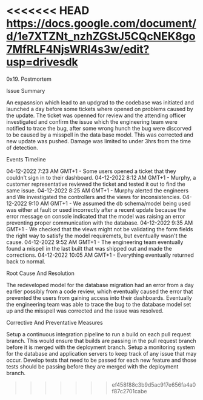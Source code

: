 <<<<<<< HEAD
https://docs.google.com/document/d/1e7XTZNt_nzhZGStJ5CQcNEK8go7MfRLF4NjsWRI4s3w/edit?usp=drivesdk
=======
0x19. Postmortem


Issue Summary

An expasnsion which lead to an updgrad to the codebase was initiated and launched a day before some tickets where opened on problems caused by the update. The ticket was openned for review and the attending officer investigated and confirm the issue which the engineering team were notified to trace the bug, after some wrong hunch the bug were discorved to be caused by a misspell in the data base model. This was corrected and new update was pushed. Damage was limited to under 3hrs from the time of detection.


Events Timeline

04-12-2022 7:23 AM GMT+1 - Some users opened a ticket that they couldn't sign in to their dashboard.
04-12-2022 8:12 AM GMT+1 - Murphy, a customer representative reviewed the ticket and tested it out to find the same issue.
04-12-2022 8:25 AM GMT+1 - Murphy alerted the engineers and We investigated the controllers and the views for inconsistencies.
04-12-2022 9:10 AM GMT+1 - We assumed the db schema/model being used was either at fault or used incorrectly after a recent update because the error message on console indicated that the model was raising an error preventing proper communication with the database.
04-12-2022 9:35 AM GMT+1 - We checked that the views might not be validating the form fields the right way to satisfy the model requiremets, but eventually wasn't the cause.
04-12-2022 9:52 AM GMT+1 - The engineering team eventually found a mispell in the last built that was shipped out and made the corrections.
04-12-2022 10:05 AM GMT+1 - Everything eventually returned back to normal.


Root Cause And Resolution

The redeveloped model for the database migration had an error from a day earlier possibly from a code review, which eventually caused the error that prevented the users from gaining access into their dashboards. Eventually the engineering team was able to trace the bug to the database model set up and the misspell was corrected and the issue was resolved.


Corrective And Preventative Measures

Setup a continuous integration pipeline to run a build on each pull request branch. This would ensure that builds are passing in the pull request branch before it is merged with the deployment branch.
Setup a monitoring system for the database and application servers to keep track of any issue that may occur.
Develop tests that need to be passed for each new feature and those tests should be passing before they are merged with the deployment branch.
>>>>>>> ef458f88c3b9d5ac917e656fa4a0f87c2701cabe

